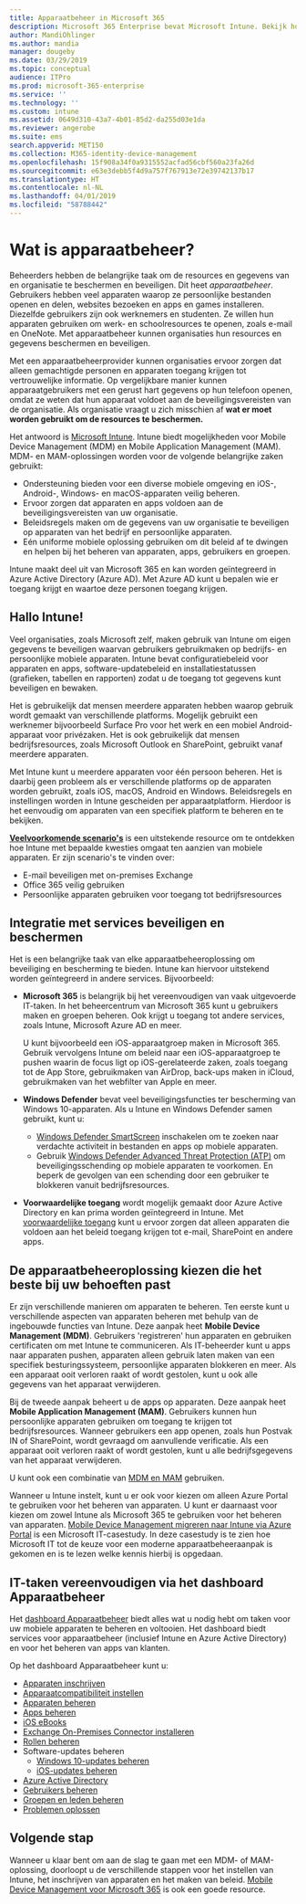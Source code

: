 ```yaml
---
title: Apparaatbeheer in Microsoft 365
description: Microsoft 365 Enterprise bevat Microsoft Intune. Bekijk hoe op welke manier Intune Mobile Device Management en Mobile Application Management biedt voor uw organisatie. Lees algemene scenario's en gebruik Intune om Microsoft 365 in uw omgeving te implementeren.
author: MandiOhlinger
ms.author: mandia
manager: dougeby
ms.date: 03/29/2019
ms.topic: conceptual
audience: ITPro
ms.prod: microsoft-365-enterprise
ms.service: ''
ms.technology: ''
ms.custom: intune
ms.assetid: 0649d310-43a7-4b01-85d2-da255d03e1da
ms.reviewer: angerobe
ms.suite: ems
search.appverid: MET150
ms.collection: M365-identity-device-management
ms.openlocfilehash: 15f908a34f0a9315552acfad56cbf560a23fa26d
ms.sourcegitcommit: e63e3debb5f4d9a757f767913e72e39742137b17
ms.translationtype: HT
ms.contentlocale: nl-NL
ms.lasthandoff: 04/01/2019
ms.locfileid: "58788442"
---
```

# <a name="what-is-device-management"></a>Wat is apparaatbeheer? 

Beheerders hebben de belangrijke taak om de resources en gegevens van en organisatie te beschermen en beveiligen. Dit heet *apparaatbeheer*. Gebruikers hebben veel apparaten waarop ze persoonlijke bestanden openen en delen, websites bezoeken en apps en games installeren. Diezelfde gebruikers zijn ook werknemers en studenten. Ze willen hun apparaten gebruiken om werk- en schoolresources te openen, zoals e-mail en OneNote. Met apparaatbeheer kunnen organisaties hun resources en gegevens beschermen en beveiligen. 

Met een apparaatbeheerprovider kunnen organisaties ervoor zorgen dat alleen gemachtigde personen en apparaten toegang krijgen tot vertrouwelijke informatie. Op vergelijkbare manier kunnen apparaatgebruikers met een gerust hart gegevens op hun telefoon openen, omdat ze weten dat hun apparaat voldoet aan de beveiligingsvereisten van de organisatie. Als organisatie vraagt u zich misschien af **wat er moet worden gebruikt om de resources te beschermen.**

Het antwoord is [Microsoft Intune](https://docs.microsoft.com/intune/introduction-intune). Intune biedt mogelijkheden voor Mobile Device Management (MDM) en Mobile Application Management (MAM). MDM- en MAM-oplossingen worden voor de volgende belangrijke zaken gebruikt:

- Ondersteuning bieden voor een diverse mobiele omgeving en iOS-, Android-, Windows- en macOS-apparaten veilig beheren.
- Ervoor zorgen dat apparaten en apps voldoen aan de beveiligingsvereisten van uw organisatie.
- Beleidsregels maken om de gegevens van uw organisatie te beveiligen op apparaten van het bedrijf en persoonlijke apparaten.
- Eén uniforme mobiele oplossing gebruiken om dit beleid af te dwingen en helpen bij het beheren van apparaten, apps, gebruikers en groepen.

Intune maakt deel uit van Microsoft 365 en kan worden geïntegreerd in Azure Active Directory (Azure AD). Met Azure AD kunt u bepalen wie er toegang krijgt en waartoe deze personen toegang krijgen.

## <a name="hello-intune"></a>Hallo Intune!
Veel organisaties, zoals Microsoft zelf, maken gebruik van Intune om eigen gegevens te beveiligen waarvan gebruikers gebruikmaken op bedrijfs- en persoonlijke mobiele apparaten. Intune bevat configuratiebeleid voor apparaten en apps, software-updatebeleid en installatiestatussen (grafieken, tabellen en rapporten) zodat u de toegang tot gegevens kunt beveiligen en bewaken.

Het is gebruikelijk dat mensen meerdere apparaten hebben waarop gebruik wordt gemaakt van verschillende platforms. Mogelijk gebruikt een werknemer bijvoorbeeld Surface Pro voor het werk en een mobiel Android-apparaat voor privézaken. Het is ook gebruikelijk dat mensen bedrijfsresources, zoals Microsoft Outlook en SharePoint, gebruikt vanaf meerdere apparaten.

Met Intune kunt u meerdere apparaten voor één persoon beheren. Het is daarbij geen probleem als er verschillende platforms op de apparaten worden gebruikt, zoals iOS, macOS, Android en Windows. Beleidsregels en instellingen worden in Intune gescheiden per apparaatplatform. Hierdoor is het eenvoudig om apparaten van een specifiek platform te beheren en te bekijken.

**[Veelvoorkomende scenario's](https://docs.microsoft.com/intune/common-scenarios)** is een uitstekende resource om te ontdekken hoe Intune met bepaalde kwesties omgaat ten aanzien van mobiele apparaten. Er zijn scenario's te vinden over:  
- E-mail beveiligen met on-premises Exchange
- Office 365 veilig gebruiken
- Persoonlijke apparaten gebruiken voor toegang tot bedrijfsresources

## <a name="integration-with-secure-and-protect-services"></a>Integratie met services beveiligen en beschermen
Het is een belangrijke taak van elke apparaatbeheeroplossing om beveiliging en bescherming te bieden. Intune kan hiervoor uitstekend worden geïntegreerd in andere services. Bijvoorbeeld:

- **Microsoft 365** is belangrijk bij het vereenvoudigen van vaak uitgevoerde IT-taken. In het beheercentrum van Microsoft 365 kunt u gebruikers maken en groepen beheren. Ook krijgt u toegang tot andere services, zoals Intune, Microsoft Azure AD en meer. 

  U kunt bijvoorbeeld een iOS-apparaatgroep maken in Microsoft 365. Gebruik vervolgens Intune om beleid naar een iOS-apparaatgroep te pushen waarin de focus ligt op iOS-gerelateerde zaken, zoals toegang tot de App Store, gebruikmaken van AirDrop, back-ups maken in iCloud, gebruikmaken van het webfilter van Apple en meer.

- **Windows Defender** bevat veel beveiligingsfuncties ter bescherming van Windows 10-apparaten. Als u Intune en Windows Defender samen gebruikt, kunt u: 

    - [Windows Defender SmartScreen](https://docs.microsoft.com/intune/endpoint-protection-windows-10) inschakelen om te zoeken naar verdachte activiteit in bestanden en apps op mobiele apparaten. 
    - Gebruik [Windows Defender Advanced Threat Protection (ATP)](https://docs.microsoft.com/intune/advanced-threat-protection) om beveiligingsschending op mobiele apparaten te voorkomen. En beperk de gevolgen van een schending door een gebruiker te blokkeren vanuit bedrijfsresources.

- **Voorwaardelijke toegang** wordt mogelijk gemaakt door Azure Active Directory en kan prima worden geïntegreerd in Intune. Met [voorwaardelijke toegang](https://docs.microsoft.com/intune/conditional-access) kunt u ervoor zorgen dat alleen apparaten die voldoen aan het beleid toegang krijgen tot e-mail, SharePoint en andere apps. 

## <a name="choose-the-device-management-solution-thats-right-for-you"></a>De apparaatbeheeroplossing kiezen die het beste bij uw behoeften past

Er zijn verschillende manieren om apparaten te beheren. Ten eerste kunt u verschillende aspecten van apparaten beheren met behulp van de ingebouwde functies van Intune. Deze aanpak heet **Mobile Device Management (MDM)**. Gebruikers 'registreren' hun apparaten en gebruiken certificaten om met Intune te communiceren. Als IT-beheerder kunt u apps naar apparaten pushen, apparaten alleen gebruik laten maken van een specifiek besturingssysteem, persoonlijke apparaten blokkeren en meer. Als een apparaat ooit verloren raakt of wordt gestolen, kunt u ook alle gegevens van het apparaat verwijderen. 

Bij de tweede aanpak beheert u de apps op apparaten. Deze aanpak heet **Mobile Application Management (MAM)**. Gebruikers kunnen hun persoonlijke apparaten gebruiken om toegang te krijgen tot bedrijfsresources. Wanneer gebruikers een app openen, zoals hun Postvak IN of SharePoint, wordt gevraagd om aanvullende verificatie. Als een apparaat ooit verloren raakt of wordt gestolen, kunt u alle bedrijfsgegevens van het apparaat verwijderen. 

U kunt ook een combinatie van [MDM en MAM](https://docs.microsoft.com/intune/byod-technology-decisions) gebruiken.

Wanneer u Intune instelt, kunt u er ook voor kiezen om alleen Azure Portal te gebruiken voor het beheren van apparaten. U kunt er daarnaast voor kiezen om zowel Intune als Microsoft 365 te gebruiken voor het beheren van apparaten. [Mobile Device Management migreren naar Intune via Azure Portal](https://www.microsoft.com/itshowcase/Article/Content/1042/Migrating-mobile-device-management-to-Intune-in-the-Azure-portal) is een Microsoft IT-casestudy. In deze casestudy is te zien hoe Microsoft IT tot de keuze voor een moderne apparaatbeheeraanpak is gekomen en is te lezen welke kennis hierbij is opgedaan.

## <a name="simplify-it-tasks-using-the-device-management-dashboard"></a>IT-taken vereenvoudigen via het dashboard Apparaatbeheer

Het [dashboard Apparaatbeheer](https://devicemanagement.portal.azure.com/) biedt alles wat u nodig hebt om taken voor uw mobiele apparaten te beheren en voltooien. Het dashboard biedt services voor apparaatbeheer (inclusief Intune en Azure Active Directory) en voor het beheren van apps van klanten. 

Op het dashboard Apparaatbeheer kunt u:

- [Apparaten inschrijven](https://docs.microsoft.com/intune/device-enrollment)
- [Apparaatcompatibiliteit instellen](https://docs.microsoft.com/intune/device-compliance-get-started)
- [Apparaten beheren](https://docs.microsoft.com/intune/device-management)
- [Apps beheren](https://docs.microsoft.com/intune/app-management)  
- [iOS eBooks](https://docs.microsoft.com/intune/vpp-ebooks-ios)  
- [Exchange On-Premises Connector installeren](https://docs.microsoft.com/intune/exchange-connector-install)  
- [Rollen beheren](https://docs.microsoft.com/intune/role-based-access-control)  
- Software-updates beheren
  - [Windows 10-updates beheren](https://docs.microsoft.com/intune/windows-update-for-business-configure)  
  - [iOS-updates beheren](https://docs.microsoft.com/intune/software-updates-ios)  
- [Azure Active Directory](https://docs.microsoft.com/azure/active-directory)  
- [Gebruikers beheren](https://docs.microsoft.com/azure/active-directory/fundamentals/add-users-azure-active-directory)
- [Groepen en leden beheren](https://docs.microsoft.com/azure/active-directory/fundamentals/active-directory-manage-groups)
- [Problemen oplossen](https://docs.microsoft.com/intune/help-desk-operators)

## <a name="next-step"></a>Volgende stap
Wanneer u klaar bent om aan de slag te gaan met een MDM- of MAM-oplossing, doorloopt u de verschillende stappen voor het instellen van Intune, het inschrijven van apparaten en het maken van beleid. [Mobile Device Management voor Microsoft 365](https://docs.microsoft.com/microsoft-365/enterprise/mobility-infrastructure) is ook een goede resource.
